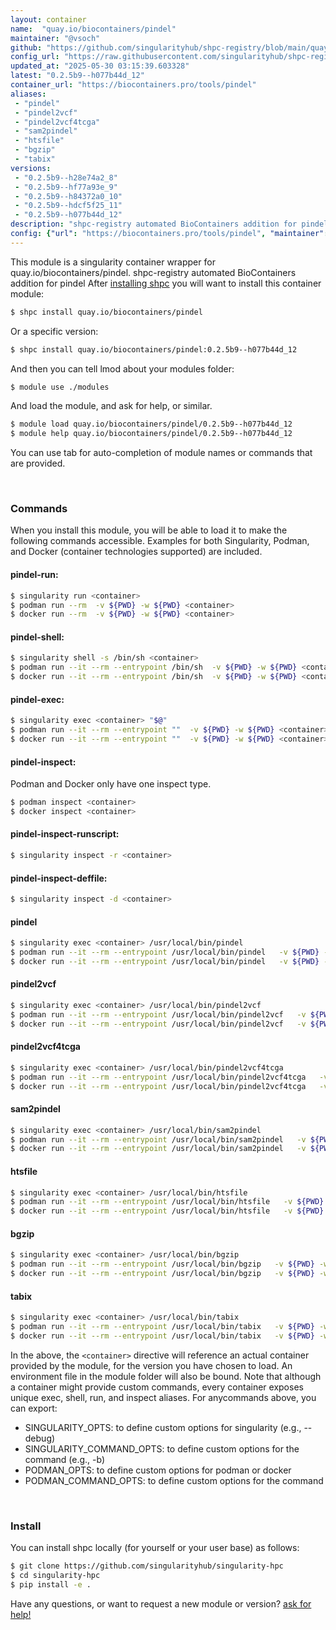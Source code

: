 ```yaml
---
layout: container
name:  "quay.io/biocontainers/pindel"
maintainer: "@vsoch"
github: "https://github.com/singularityhub/shpc-registry/blob/main/quay.io/biocontainers/pindel/container.yaml"
config_url: "https://raw.githubusercontent.com/singularityhub/shpc-registry/main/quay.io/biocontainers/pindel/container.yaml"
updated_at: "2025-05-30 03:15:39.603328"
latest: "0.2.5b9--h077b44d_12"
container_url: "https://biocontainers.pro/tools/pindel"
aliases:
 - "pindel"
 - "pindel2vcf"
 - "pindel2vcf4tcga"
 - "sam2pindel"
 - "htsfile"
 - "bgzip"
 - "tabix"
versions:
 - "0.2.5b9--h28e74a2_8"
 - "0.2.5b9--hf77a93e_9"
 - "0.2.5b9--h84372a0_10"
 - "0.2.5b9--hdcf5f25_11"
 - "0.2.5b9--h077b44d_12"
description: "shpc-registry automated BioContainers addition for pindel"
config: {"url": "https://biocontainers.pro/tools/pindel", "maintainer": "@vsoch", "description": "shpc-registry automated BioContainers addition for pindel", "latest": {"0.2.5b9--h077b44d_12": "sha256:a2888e2eec4556b9ec7a8c3b6e69c63e5e5a1abf0bd0f2e6d8c90a37c3176164"}, "tags": {"0.2.5b9--h28e74a2_8": "sha256:ce38f1010f2629154aab0b415d7d4848900290e7907ebfa90e52c932006916ef", "0.2.5b9--hf77a93e_9": "sha256:9ec98f91c9790e73f956ea160cc93c19872207e4328181dffefb66c4451a4219", "0.2.5b9--h84372a0_10": "sha256:66edbb07cd6808362a01171dc3c41860a68af6db97ea7434abebeb5dacf2a5b8", "0.2.5b9--hdcf5f25_11": "sha256:132b07c8a9f11f5aaf9a5a1f38884fc4f88462bd2d6568cf3c68dd3f7f680510", "0.2.5b9--h077b44d_12": "sha256:a2888e2eec4556b9ec7a8c3b6e69c63e5e5a1abf0bd0f2e6d8c90a37c3176164"}, "docker": "quay.io/biocontainers/pindel", "aliases": {"pindel": "/usr/local/bin/pindel", "pindel2vcf": "/usr/local/bin/pindel2vcf", "pindel2vcf4tcga": "/usr/local/bin/pindel2vcf4tcga", "sam2pindel": "/usr/local/bin/sam2pindel", "htsfile": "/usr/local/bin/htsfile", "bgzip": "/usr/local/bin/bgzip", "tabix": "/usr/local/bin/tabix"}}
---
```


This module is a singularity container wrapper for quay.io/biocontainers/pindel.
shpc-registry automated BioContainers addition for pindel
After [installing shpc](#install) you will want to install this container module:


```bash
$ shpc install quay.io/biocontainers/pindel
```

Or a specific version:

```bash
$ shpc install quay.io/biocontainers/pindel:0.2.5b9--h077b44d_12
```

And then you can tell lmod about your modules folder:

```bash
$ module use ./modules
```

And load the module, and ask for help, or similar.

```bash
$ module load quay.io/biocontainers/pindel/0.2.5b9--h077b44d_12
$ module help quay.io/biocontainers/pindel/0.2.5b9--h077b44d_12
```

You can use tab for auto-completion of module names or commands that are provided.

<br>

### Commands

When you install this module, you will be able to load it to make the following commands accessible.
Examples for both Singularity, Podman, and Docker (container technologies supported) are included.

#### pindel-run:

```bash
$ singularity run <container>
$ podman run --rm  -v ${PWD} -w ${PWD} <container>
$ docker run --rm  -v ${PWD} -w ${PWD} <container>
```

#### pindel-shell:

```bash
$ singularity shell -s /bin/sh <container>
$ podman run --it --rm --entrypoint /bin/sh  -v ${PWD} -w ${PWD} <container>
$ docker run --it --rm --entrypoint /bin/sh  -v ${PWD} -w ${PWD} <container>
```

#### pindel-exec:

```bash
$ singularity exec <container> "$@"
$ podman run --it --rm --entrypoint ""  -v ${PWD} -w ${PWD} <container> "$@"
$ docker run --it --rm --entrypoint ""  -v ${PWD} -w ${PWD} <container> "$@"
```

#### pindel-inspect:

Podman and Docker only have one inspect type.

```bash
$ podman inspect <container>
$ docker inspect <container>
```

#### pindel-inspect-runscript:

```bash
$ singularity inspect -r <container>
```

#### pindel-inspect-deffile:

```bash
$ singularity inspect -d <container>
```


#### pindel

```bash
$ singularity exec <container> /usr/local/bin/pindel
$ podman run --it --rm --entrypoint /usr/local/bin/pindel   -v ${PWD} -w ${PWD} <container> -c " $@"
$ docker run --it --rm --entrypoint /usr/local/bin/pindel   -v ${PWD} -w ${PWD} <container> -c " $@"
```


#### pindel2vcf

```bash
$ singularity exec <container> /usr/local/bin/pindel2vcf
$ podman run --it --rm --entrypoint /usr/local/bin/pindel2vcf   -v ${PWD} -w ${PWD} <container> -c " $@"
$ docker run --it --rm --entrypoint /usr/local/bin/pindel2vcf   -v ${PWD} -w ${PWD} <container> -c " $@"
```


#### pindel2vcf4tcga

```bash
$ singularity exec <container> /usr/local/bin/pindel2vcf4tcga
$ podman run --it --rm --entrypoint /usr/local/bin/pindel2vcf4tcga   -v ${PWD} -w ${PWD} <container> -c " $@"
$ docker run --it --rm --entrypoint /usr/local/bin/pindel2vcf4tcga   -v ${PWD} -w ${PWD} <container> -c " $@"
```


#### sam2pindel

```bash
$ singularity exec <container> /usr/local/bin/sam2pindel
$ podman run --it --rm --entrypoint /usr/local/bin/sam2pindel   -v ${PWD} -w ${PWD} <container> -c " $@"
$ docker run --it --rm --entrypoint /usr/local/bin/sam2pindel   -v ${PWD} -w ${PWD} <container> -c " $@"
```


#### htsfile

```bash
$ singularity exec <container> /usr/local/bin/htsfile
$ podman run --it --rm --entrypoint /usr/local/bin/htsfile   -v ${PWD} -w ${PWD} <container> -c " $@"
$ docker run --it --rm --entrypoint /usr/local/bin/htsfile   -v ${PWD} -w ${PWD} <container> -c " $@"
```


#### bgzip

```bash
$ singularity exec <container> /usr/local/bin/bgzip
$ podman run --it --rm --entrypoint /usr/local/bin/bgzip   -v ${PWD} -w ${PWD} <container> -c " $@"
$ docker run --it --rm --entrypoint /usr/local/bin/bgzip   -v ${PWD} -w ${PWD} <container> -c " $@"
```


#### tabix

```bash
$ singularity exec <container> /usr/local/bin/tabix
$ podman run --it --rm --entrypoint /usr/local/bin/tabix   -v ${PWD} -w ${PWD} <container> -c " $@"
$ docker run --it --rm --entrypoint /usr/local/bin/tabix   -v ${PWD} -w ${PWD} <container> -c " $@"
```



In the above, the `<container>` directive will reference an actual container provided
by the module, for the version you have chosen to load. An environment file in the
module folder will also be bound. Note that although a container
might provide custom commands, every container exposes unique exec, shell, run, and
inspect aliases. For anycommands above, you can export:

 - SINGULARITY_OPTS: to define custom options for singularity (e.g., --debug)
 - SINGULARITY_COMMAND_OPTS: to define custom options for the command (e.g., -b)
 - PODMAN_OPTS: to define custom options for podman or docker
 - PODMAN_COMMAND_OPTS: to define custom options for the command

<br>

### Install

You can install shpc locally (for yourself or your user base) as follows:

```bash
$ git clone https://github.com/singularityhub/singularity-hpc
$ cd singularity-hpc
$ pip install -e .
```

Have any questions, or want to request a new module or version? [ask for help!](https://github.com/singularityhub/singularity-hpc/issues)